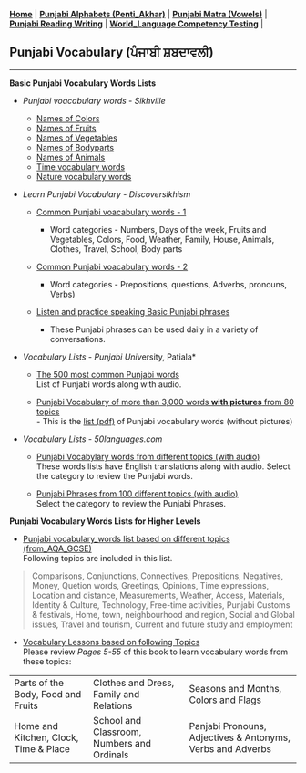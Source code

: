  
**[Home](https://amardeep0.github.io/learnPunjabi/)** | **[Punjabi Alphabets (Penti_Akhar)](https://amardeep0.github.io/learnPunjabi/Punjabi_Alphabets/)** | **[Punjabi Matra (Vowels)](https://amardeep0.github.io/learnPunjabi/Matra/)** | **[Punjabi Reading Writing](https://amardeep0.github.io/learnPunjabi/Reading-Writing/)** | **[World_Language Competency Testing](https://amardeep0.github.io/learnPunjabi/WorldLanguageCompetencyTesting/)** | 
## Punjabi Vocabulary (ਪੰਜਾਬੀ ਸ਼ਬਦਾਵਲੀ)

------
 
 
   **Basic  Punjabi Vocabulary Words Lists**  
 
 - *Punjabi voacabulary words - Sikhville*
 
   - [Names of Colors](http://www.sikhville.org/pdf/Coloring/rang/Rangan-de-naam.pdf)
   - [Names of Fruits](http://www.sikhville.org/pdf/new/Name-of-Friuts.pdf)
   - [Names of Vegetables](http://www.sikhville.org/pdf/new/Name-o-Vegetables.pdf)
   - [Names of Bodyparts](http://www.sikhville.org/pdf/Name-the-following/Body-Parts2/Name-of-bodyparts.pdf)
   - [Names of Animals](http://www.sikhville.org/pdf/new/Name-of-Animals.pdf)
   - [Time vocabulary words](http://www.sikhville.org/pdf/Informational/sama-sarni/Sama-Sarni.pdf)
   - [Nature vocabulary words](http://www.sikhville.org/pdf/Informational/nature/Kudrat.pdf)
   
 - *Learn Punjabi Vocabulary - Discoversikhism*
 
   - [Common Punjabi voacabulary words - 1](http://www.discoversikhism.com/punjabi/punjabi_gurmukhi_vocabulary.html)  
      - Word categories - Numbers, Days of the week, Fruits and Vegetables, Colors, Food, Weather, Family, House, Animals, Clothes, Travel, School, Body parts

   - [Common Punjabi voacabulary words - 2](http://www.discoversikhism.com/punjabi/punjabi_gurmukhi_grammar.html)  
      - Word categories - Prepositions, questions, Adverbs, pronouns, Verbs)
          
   - [Listen and practice speaking Basic Punjabi phrases](http://www.discoversikhism.com/punjabi/punjabi_gurmukhi_phrases.html)  
     - These Punjabi phrases can be used daily in a variety of conversations. 
 
 - *Vocabulary Lists - Punjabi Univ*ersity, Patiala*
 
   -  [The 500 most common Punjabi words](http://www.learnpunjabi.org/statistics.html)  
 List of Punjabi words along with audio.
 
   -  [Punjabi Vocabulary of more than 3,000 words **with pictures** from 80 topics](http://www.learnpunjabi.org/vocabulary/vocabulary1.asp?id=23)  
           - This is the [list (pdf)](http://pnarang.weebly.com/uploads/1/4/5/6/14563640/vocab_f.pdf) of Punjabi vocabulary words (without pictures)
           
 - *Vocabulary Lists - 50languages.com*
 
   - [Punjabi Vocabylary words from different topics (with audio)](https://www.50languages.com/vocab/em/pa/)  
   These words lists have English translations along with audio. Select the category to review the Punjabi words.
 
   - [Punjabi Phrases from 100 different topics (with audio)](https://www.50languages.com/phrasebook/em/pa/)  
   Select the category to review the Punjabi Phrases.
   
 
 **Punjabi Vocabulary Words Lists for Higher Levels**
 
  
  -  [Punjabi vocabulary_words list based on different topics (from_AQA_GCSE)](https://amardeep0.github.io/learnPunjabi/files/Panjabi_VocabularyList_From_AQA_GCSE.pdf)  
  Following topics are included in this list. 
 
> Comparisons, Conjunctions, Connectives, Prepositions, Negatives, Money, Quetion words, Greetings, Opinions, Time expressions, Location and distance, Measurements, Weather,  Access, Materials, Identity & Culture, Technology, Free-time activities, Punjabi Customs & festivals, Home, town, neighbourhood and region, Social and Global issues, Travel  and tourism, Current and future study and employment 
   
  -  [Vocabulary Lessons based on following Topics](https://www.sikhmissionarysociety.org/sms/smspublications/AnIntermediateLevelJointCourseInPanjabi.pdf)  
  Please review *Pages 5-55* of this book to learn vocabulary words from these topics:  
   
|  |  |  |
|--|--|--|
|Parts of the Body, Food and Fruits |Clothes and Dress, Family and Relations| Seasons and Months, Colors and Flags |
| Home and Kitchen, Clock, Time & Place |School and Classroom, Numbers and Ordinals | Panjabi Pronouns, Adjectives & Antonyms, Verbs and Adverbs |
